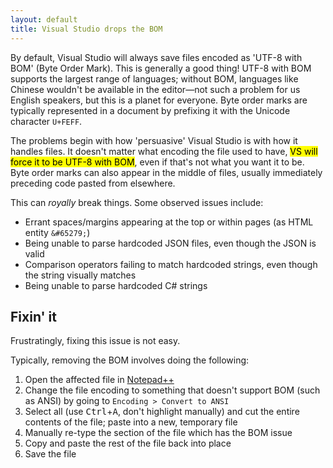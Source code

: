 ```yaml
---
layout: default
title: Visual Studio drops the BOM
---
```


By default, Visual Studio will always save files encoded as 'UTF-8 with BOM' (Byte Order Mark). This is generally a good thing! UTF-8 with BOM supports the largest range of languages; without BOM, languages like Chinese wouldn't be available in the editor—not such a problem for us English speakers, but this is a planet for everyone. Byte order marks are typically represented in a document by prefixing it with the Unicode character `U+FEFF`. 

The problems begin with how 'persuasive' Visual Studio is with how it handles files. It doesn't matter what encoding the file used to have, <mark>VS will force it to be UTF-8 with BOM</mark>, even if that's not what you want it to be. Byte order marks can also appear in the middle of files, usually immediately preceding code pasted from elsewhere. 

This can *royally* break things. Some observed issues include:

* Errant spaces/margins appearing at the top or within pages (as HTML entity `&#65279;`)
* Being unable to parse hardcoded JSON files, even though the JSON is valid
* Comparison operators failing to match hardcoded strings, even though the string visually matches
* Being unable to parse hardcoded C# strings

## Fixin' it

Frustratingly, fixing this issue is not easy. 

Typically, removing the BOM involves doing the following: 

1. Open the affected file in [Notepad++](https://notepad-plus-plus.org)
2. Change the file encoding to something that doesn't support BOM (such as ANSI) by going to `Encoding > Convert to ANSI`
3. Select all (use <kbd>Ctrl</kbd>+<kbd>A</kbd>, don't highlight manually) and cut the entire contents of the file; paste into a new, temporary file
4. Manually re-type the section of the file which has the BOM issue
5. Copy and paste the rest of the file back into place
6. Save the file

